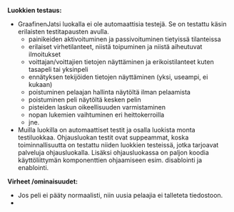 
**Luokkien testaus:**
* GraafinenJatsi luokalla ei ole automaattisia testejä. Se on testattu käsin erilaisten testitapausten avulla. 
  * painikeiden aktivoituminen ja passivoituminen tietyissä tilanteissa
  * erilaiset virhetilanteet, niistä toipuminen  ja niistä aiheutuvat ilmoitukset
  * voittajan/voittajien tietojen näyttäminen ja erikoistilanteet kuten tasapeli tai yksinpeli
  * ennätyksen tekijöiden tietojen näyttäminen (yksi, useampi, ei kukaan)
  * poistuminen pelaajan hallinta näytöltä ilman pelaamista
  * poistuminen peli näytöltä kesken pelin
  * pisteiden laskun oikeellisuuden varmistaminen
  * nopan lukemien vaihtuminen eri heittokerroilla
  * jne.
* Muilla luokilla on automaattiset testit ja osalla luokista monta testiluokkaa. Ohjausluokan testit ovat suppeammat, koska toiminnallisuutta on testattu niiden luokkien testeissä, jotka tarjoavat palveluja ohjausluokalla. Lisäksi ohjausluokassa on paljon koodia käyttöliittymän komponenttien ohjaamiseen esim. disablointi ja enablointi.
  
**Virheet /ominaisuudet:**
* Jos peli ei pääty normaalisti, niin uusia pelaajia ei talleteta tiedostoon.
* 
